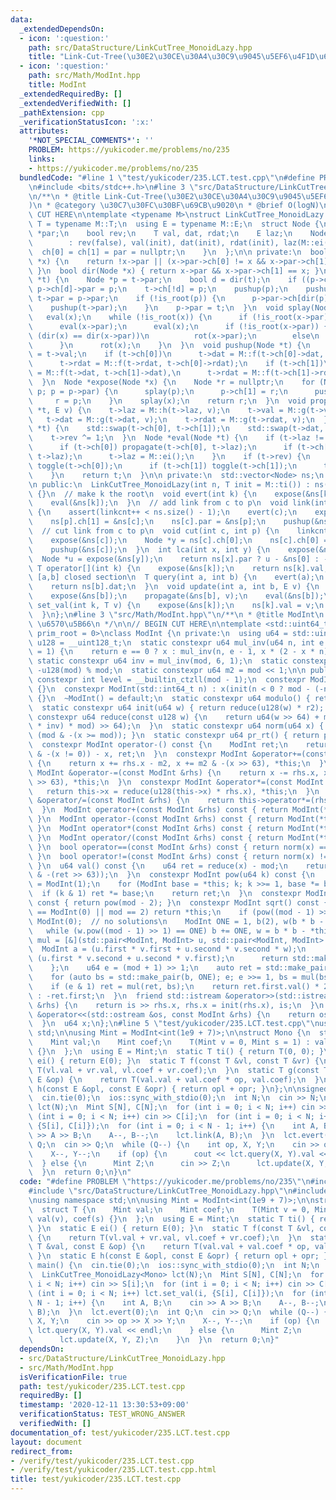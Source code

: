 ```yaml
---
data:
  _extendedDependsOn:
  - icon: ':question:'
    path: src/DataStructure/LinkCutTree_MonoidLazy.hpp
    title: "Link-Cut-Tree(\u30E2\u30CE\u30A4\u30C9\u9045\u5EF6\u4F1D\u642C)"
  - icon: ':question:'
    path: src/Math/ModInt.hpp
    title: ModInt
  _extendedRequiredBy: []
  _extendedVerifiedWith: []
  _pathExtension: cpp
  _verificationStatusIcon: ':x:'
  attributes:
    '*NOT_SPECIAL_COMMENTS*': ''
    PROBLEM: https://yukicoder.me/problems/no/235
    links:
    - https://yukicoder.me/problems/no/235
  bundledCode: "#line 1 \"test/yukicoder/235.LCT.test.cpp\"\n#define PROBLEM \"https://yukicoder.me/problems/no/235\"\
    \n#include <bits/stdc++.h>\n#line 3 \"src/DataStructure/LinkCutTree_MonoidLazy.hpp\"\
    \n/**\n * @title Link-Cut-Tree(\u30E2\u30CE\u30A4\u30C9\u9045\u5EF6\u4F1D\u642C\
    )\n * @category \u30C7\u30FC\u30BF\u69CB\u9020\n * @brief O(logN)\n */\n\n// BEGIN\
    \ CUT HERE\n\ntemplate <typename M>\nstruct LinkCutTree_MonoidLazy {\n  using\
    \ T = typename M::T;\n  using E = typename M::E;\n  struct Node {\n    Node *ch[2],\
    \ *par;\n    bool rev;\n    T val, dat, rdat;\n    E laz;\n    Node(T init = M::ti())\n\
    \        : rev(false), val(init), dat(init), rdat(init), laz(M::ei()) {\n    \
    \  ch[0] = ch[1] = par = nullptr;\n    }\n  };\n\n private:\n  bool is_root(Node\
    \ *x) {\n    return !x->par || (x->par->ch[0] != x && x->par->ch[1] != x);\n \
    \ }\n  bool dir(Node *x) { return x->par && x->par->ch[1] == x; }\n  void rot(Node\
    \ *t) {\n    Node *p = t->par;\n    bool d = dir(t);\n    if ((p->ch[d] = t->ch[!d]))\
    \ p->ch[d]->par = p;\n    t->ch[!d] = p;\n    pushup(p);\n    pushup(t);\n   \
    \ t->par = p->par;\n    if (!is_root(p)) {\n      p->par->ch[dir(p)] = t;\n  \
    \    pushup(t->par);\n    }\n    p->par = t;\n  }\n  void splay(Node *x) {\n \
    \   eval(x);\n    while (!is_root(x)) {\n      if (!is_root(x->par)) eval(x->par->par);\n\
    \      eval(x->par);\n      eval(x);\n      if (!is_root(x->par)) {\n        if\
    \ (dir(x) == dir(x->par))\n          rot(x->par);\n        else\n          rot(x);\n\
    \      }\n      rot(x);\n    }\n  }\n  void pushup(Node *t) {\n    t->rdat = t->dat\
    \ = t->val;\n    if (t->ch[0])\n      t->dat = M::f(t->ch[0]->dat, t->dat),\n\
    \      t->rdat = M::f(t->rdat, t->ch[0]->rdat);\n    if (t->ch[1])\n      t->dat\
    \ = M::f(t->dat, t->ch[1]->dat),\n      t->rdat = M::f(t->ch[1]->rdat, t->rdat);\n\
    \  }\n  Node *expose(Node *x) {\n    Node *r = nullptr;\n    for (Node *p = x;\
    \ p; p = p->par) {\n      splay(p);\n      p->ch[1] = r;\n      pushup(p);\n \
    \     r = p;\n    }\n    splay(x);\n    return r;\n  }\n  void propagate(Node\
    \ *t, E v) {\n    t->laz = M::h(t->laz, v);\n    t->val = M::g(t->val, v);\n \
    \   t->dat = M::g(t->dat, v);\n    t->rdat = M::g(t->rdat, v);\n  }\n  void toggle(Node\
    \ *t) {\n    std::swap(t->ch[0], t->ch[1]);\n    std::swap(t->dat, t->rdat);\n\
    \    t->rev ^= 1;\n  }\n  Node *eval(Node *t) {\n    if (t->laz != M::ei()) {\n\
    \      if (t->ch[0]) propagate(t->ch[0], t->laz);\n      if (t->ch[1]) propagate(t->ch[1],\
    \ t->laz);\n      t->laz = M::ei();\n    }\n    if (t->rev) {\n      if (t->ch[0])\
    \ toggle(t->ch[0]);\n      if (t->ch[1]) toggle(t->ch[1]);\n      t->rev = false;\n\
    \    }\n    return t;\n  }\n\n private:\n  std::vector<Node> ns;\n  size_t linkcnt;\n\
    \n public:\n  LinkCutTree_MonoidLazy(int n, T init = M::ti()) : ns(n, init), linkcnt(0)\
    \ {}\n  // make k the root\n  void evert(int k) {\n    expose(&ns[k]);\n    toggle(&ns[k]);\n\
    \    eval(&ns[k]);\n  }\n  // add link from c to p\n  void link(int c, int p)\
    \ {\n    assert(linkcnt++ < ns.size() - 1);\n    evert(c);\n    expose(&ns[p]);\n\
    \    ns[p].ch[1] = &ns[c];\n    ns[c].par = &ns[p];\n    pushup(&ns[p]);\n  }\n\
    \  // cut link from c to p\n  void cut(int c, int p) {\n    linkcnt--;\n    evert(p);\n\
    \    expose(&ns[c]);\n    Node *y = ns[c].ch[0];\n    ns[c].ch[0] = y->par = nullptr;\n\
    \    pushup(&ns[c]);\n  }\n  int lca(int x, int y) {\n    expose(&ns[x]);\n  \
    \  Node *u = expose(&ns[y]);\n    return ns[x].par ? u - &ns[0] : -1;\n  }\n \
    \ T operator[](int k) {\n    expose(&ns[k]);\n    return ns[k].val;\n  }\n  //\
    \ [a,b] closed section\n  T query(int a, int b) {\n    evert(a);\n    expose(&ns[b]);\n\
    \    return ns[b].dat;\n  }\n  void update(int a, int b, E v) {\n    evert(a);\n\
    \    expose(&ns[b]);\n    propagate(&ns[b], v);\n    eval(&ns[b]);\n  }\n  void\
    \ set_val(int k, T v) {\n    expose(&ns[k]);\n    ns[k].val = v;\n    eval(&ns[k]);\n\
    \  }\n};\n#line 3 \"src/Math/ModInt.hpp\"\n/**\n * @title ModInt\n * @category\
    \ \u6570\u5B66\n */\n\n// BEGIN CUT HERE\n\ntemplate <std::uint64_t mod, std::uint64_t\
    \ prim_root = 0>\nclass ModInt {\n private:\n  using u64 = std::uint64_t;\n  using\
    \ u128 = __uint128_t;\n  static constexpr u64 mul_inv(u64 n, int e = 6, u64 x\
    \ = 1) {\n    return e == 0 ? x : mul_inv(n, e - 1, x * (2 - x * n));\n  }\n \
    \ static constexpr u64 inv = mul_inv(mod, 6, 1);\n  static constexpr u64 r2 =\
    \ -u128(mod) % mod;\n  static constexpr u64 m2 = mod << 1;\n\n public:\n  static\
    \ constexpr int level = __builtin_ctzll(mod - 1);\n  constexpr ModInt() : x(0)\
    \ {}\n  constexpr ModInt(std::int64_t n) : x(init(n < 0 ? mod - (-n) % mod : n))\
    \ {}\n  ~ModInt() = default;\n  static constexpr u64 modulo() { return mod; }\n\
    \  static constexpr u64 init(u64 w) { return reduce(u128(w) * r2); }\n  static\
    \ constexpr u64 reduce(const u128 w) {\n    return u64(w >> 64) + mod - ((u128(u64(w)\
    \ * inv) * mod) >> 64);\n  }\n  static constexpr u64 norm(u64 x) { return x -\
    \ (mod & -(x >= mod)); }\n  static constexpr u64 pr_rt() { return prim_root; }\n\
    \  constexpr ModInt operator-() const {\n    ModInt ret;\n    return ret.x = (m2\
    \ & -(x != 0)) - x, ret;\n  }\n  constexpr ModInt &operator+=(const ModInt &rhs)\
    \ {\n    return x += rhs.x - m2, x += m2 & -(x >> 63), *this;\n  }\n  constexpr\
    \ ModInt &operator-=(const ModInt &rhs) {\n    return x -= rhs.x, x += m2 & -(x\
    \ >> 63), *this;\n  }\n  constexpr ModInt &operator*=(const ModInt &rhs) {\n \
    \   return this->x = reduce(u128(this->x) * rhs.x), *this;\n  }\n  constexpr ModInt\
    \ &operator/=(const ModInt &rhs) {\n    return this->operator*=(rhs.inverse());\n\
    \  }\n  ModInt operator+(const ModInt &rhs) const { return ModInt(*this) += rhs;\
    \ }\n  ModInt operator-(const ModInt &rhs) const { return ModInt(*this) -= rhs;\
    \ }\n  ModInt operator*(const ModInt &rhs) const { return ModInt(*this) *= rhs;\
    \ }\n  ModInt operator/(const ModInt &rhs) const { return ModInt(*this) /= rhs;\
    \ }\n  bool operator==(const ModInt &rhs) const { return norm(x) == norm(rhs.x);\
    \ }\n  bool operator!=(const ModInt &rhs) const { return norm(x) != norm(rhs.x);\
    \ }\n  u64 val() const {\n    u64 ret = reduce(x) - mod;\n    return ret + (mod\
    \ & -(ret >> 63));\n  }\n  constexpr ModInt pow(u64 k) const {\n    ModInt ret\
    \ = ModInt(1);\n    for (ModInt base = *this; k; k >>= 1, base *= base)\n    \
    \  if (k & 1) ret *= base;\n    return ret;\n  }\n  constexpr ModInt inverse()\
    \ const { return pow(mod - 2); }\n  constexpr ModInt sqrt() const {\n    if (*this\
    \ == ModInt(0) || mod == 2) return *this;\n    if (pow((mod - 1) >> 1) != 1) return\
    \ ModInt(0);  // no solutions\n    ModInt ONE = 1, b(2), w(b * b - *this);\n \
    \   while (w.pow((mod - 1) >> 1) == ONE) b += ONE, w = b * b - *this;\n    auto\
    \ mul = [&](std::pair<ModInt, ModInt> u, std::pair<ModInt, ModInt> v) {\n    \
    \  ModInt a = (u.first * v.first + u.second * v.second * w);\n      ModInt b =\
    \ (u.first * v.second + u.second * v.first);\n      return std::make_pair(a, b);\n\
    \    };\n    u64 e = (mod + 1) >> 1;\n    auto ret = std::make_pair(ONE, ModInt(0));\n\
    \    for (auto bs = std::make_pair(b, ONE); e; e >>= 1, bs = mul(bs, bs))\n  \
    \    if (e & 1) ret = mul(ret, bs);\n    return ret.first.val() * 2 < mod ? ret.first\
    \ : -ret.first;\n  }\n  friend std::istream &operator>>(std::istream &is, ModInt\
    \ &rhs) {\n    return is >> rhs.x, rhs.x = init(rhs.x), is;\n  }\n  friend std::ostream\
    \ &operator<<(std::ostream &os, const ModInt &rhs) {\n    return os << rhs.val();\n\
    \  }\n  u64 x;\n};\n#line 5 \"test/yukicoder/235.LCT.test.cpp\"\nusing namespace\
    \ std;\n\nusing Mint = ModInt<int(1e9 + 7)>;\n\nstruct Mono {\n  struct T {\n\
    \    Mint val;\n    Mint coef;\n    T(Mint v = 0, Mint s = 1) : val(v), coef(s)\
    \ {}\n  };\n  using E = Mint;\n  static T ti() { return T(0, 0); }\n  static E\
    \ ei() { return E(0); }\n  static T f(const T &vl, const T &vr) {\n    return\
    \ T(vl.val + vr.val, vl.coef + vr.coef);\n  }\n  static T g(const T &val, const\
    \ E &op) {\n    return T(val.val + val.coef * op, val.coef);\n  }\n  static E\
    \ h(const E &opl, const E &opr) { return opl + opr; }\n};\n\nsigned main() {\n\
    \  cin.tie(0);\n  ios::sync_with_stdio(0);\n  int N;\n  cin >> N;\n  LinkCutTree_MonoidLazy<Mono>\
    \ lct(N);\n  Mint S[N], C[N];\n  for (int i = 0; i < N; i++) cin >> S[i];\n  for\
    \ (int i = 0; i < N; i++) cin >> C[i];\n  for (int i = 0; i < N; i++) lct.set_val(i,\
    \ {S[i], C[i]});\n  for (int i = 0; i < N - 1; i++) {\n    int A, B;\n    cin\
    \ >> A >> B;\n    A--, B--;\n    lct.link(A, B);\n  }\n  lct.evert(0);\n  int\
    \ Q;\n  cin >> Q;\n  while (Q--) {\n    int op, X, Y;\n    cin >> op >> X >> Y;\n\
    \    X--, Y--;\n    if (op) {\n      cout << lct.query(X, Y).val << endl;\n  \
    \  } else {\n      Mint Z;\n      cin >> Z;\n      lct.update(X, Y, Z);\n    }\n\
    \  }\n  return 0;\n}\n"
  code: "#define PROBLEM \"https://yukicoder.me/problems/no/235\"\n#include <bits/stdc++.h>\n\
    #include \"src/DataStructure/LinkCutTree_MonoidLazy.hpp\"\n#include \"src/Math/ModInt.hpp\"\
    \nusing namespace std;\n\nusing Mint = ModInt<int(1e9 + 7)>;\n\nstruct Mono {\n\
    \  struct T {\n    Mint val;\n    Mint coef;\n    T(Mint v = 0, Mint s = 1) :\
    \ val(v), coef(s) {}\n  };\n  using E = Mint;\n  static T ti() { return T(0, 0);\
    \ }\n  static E ei() { return E(0); }\n  static T f(const T &vl, const T &vr)\
    \ {\n    return T(vl.val + vr.val, vl.coef + vr.coef);\n  }\n  static T g(const\
    \ T &val, const E &op) {\n    return T(val.val + val.coef * op, val.coef);\n \
    \ }\n  static E h(const E &opl, const E &opr) { return opl + opr; }\n};\n\nsigned\
    \ main() {\n  cin.tie(0);\n  ios::sync_with_stdio(0);\n  int N;\n  cin >> N;\n\
    \  LinkCutTree_MonoidLazy<Mono> lct(N);\n  Mint S[N], C[N];\n  for (int i = 0;\
    \ i < N; i++) cin >> S[i];\n  for (int i = 0; i < N; i++) cin >> C[i];\n  for\
    \ (int i = 0; i < N; i++) lct.set_val(i, {S[i], C[i]});\n  for (int i = 0; i <\
    \ N - 1; i++) {\n    int A, B;\n    cin >> A >> B;\n    A--, B--;\n    lct.link(A,\
    \ B);\n  }\n  lct.evert(0);\n  int Q;\n  cin >> Q;\n  while (Q--) {\n    int op,\
    \ X, Y;\n    cin >> op >> X >> Y;\n    X--, Y--;\n    if (op) {\n      cout <<\
    \ lct.query(X, Y).val << endl;\n    } else {\n      Mint Z;\n      cin >> Z;\n\
    \      lct.update(X, Y, Z);\n    }\n  }\n  return 0;\n}"
  dependsOn:
  - src/DataStructure/LinkCutTree_MonoidLazy.hpp
  - src/Math/ModInt.hpp
  isVerificationFile: true
  path: test/yukicoder/235.LCT.test.cpp
  requiredBy: []
  timestamp: '2020-12-11 13:30:53+09:00'
  verificationStatus: TEST_WRONG_ANSWER
  verifiedWith: []
documentation_of: test/yukicoder/235.LCT.test.cpp
layout: document
redirect_from:
- /verify/test/yukicoder/235.LCT.test.cpp
- /verify/test/yukicoder/235.LCT.test.cpp.html
title: test/yukicoder/235.LCT.test.cpp
---
```

